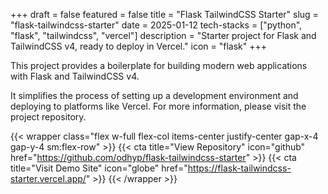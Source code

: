 +++
draft = false
featured = false
title = "Flask TailwindCSS Starter"
slug = "flask-tailwindcss-starter"
date = 2025-01-12
tech-stacks = ["python", "flask", "tailwindcss", "vercel"]
description = "Starter project for Flask and TailwindCSS v4, ready to deploy in Vercel."
icon = "flask"
+++

This project provides a boilerplate for building modern web applications with Flask and TailwindCSS v4.

<!--more-->

It simplifies the process of setting up a development environment and deploying to platforms like Vercel. For more information, please visit the project repository.

{{< wrapper class="flex w-full flex-col items-center justify-center gap-x-4 gap-y-4 sm:flex-row" >}}
{{< cta title="View Repository" icon="github" href="https://github.com/odhyp/flask-tailwindcss-starter" >}}
{{< cta title="Visit Demo Site" icon="globe" href="https://flask-tailwindcss-starter.vercel.app/" >}}
{{< /wrapper >}}
